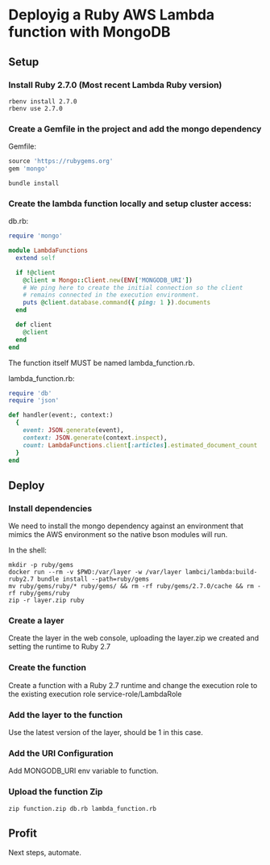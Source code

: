 # Deployig a Ruby AWS Lambda function with MongoDB

## Setup

### Install Ruby 2.7.0 (Most recent Lambda Ruby version)

```
rbenv install 2.7.0
rbenv use 2.7.0
```

### Create a Gemfile in the project and add the mongo dependency

Gemfile:

```ruby
source 'https://rubygems.org'
gem 'mongo'
```

```
bundle install
```

### Create the lambda function locally and setup cluster access:

db.rb:

```ruby
require 'mongo'

module LambdaFunctions
  extend self

  if !@client
    @client = Mongo::Client.new(ENV['MONGODB_URI'])
    # We ping here to create the initial connection so the client
    # remains connected in the execution environment.
    puts @client.database.command({ ping: 1 }).documents
  end

  def client
    @client
  end
end
```

The function itself MUST be named lambda_function.rb.

lambda_function.rb:

```ruby
require 'db'
require 'json'

def handler(event:, context:)
  {
    event: JSON.generate(event),
    context: JSON.generate(context.inspect),
    count: LambdaFunctions.client[:articles].estimated_document_count
  }
end
```

## Deploy

### Install dependencies

We need to install the mongo dependency against an environment that mimics
the AWS environment so the native bson modules will run.

In the shell:

```
mkdir -p ruby/gems
docker run --rm -v $PWD:/var/layer -w /var/layer lambci/lambda:build-ruby2.7 bundle install --path=ruby/gems
mv ruby/gems/ruby/* ruby/gems/ && rm -rf ruby/gems/2.7.0/cache && rm -rf ruby/gems/ruby
zip -r layer.zip ruby
```

### Create a layer

Create the layer in the web console, uploading the layer.zip we created and
setting the runtime to Ruby 2.7

### Create the function

Create a function with a Ruby 2.7 runtime and change the execution role to the
existing execution role service-role/LambdaRole

### Add the layer to the function

Use the latest version of the layer, should be 1 in this case.

### Add the URI Configuration

Add MONGODB_URI env variable to function.

### Upload the function Zip

```
zip function.zip db.rb lambda_function.rb
```

## Profit

Next steps, automate.
